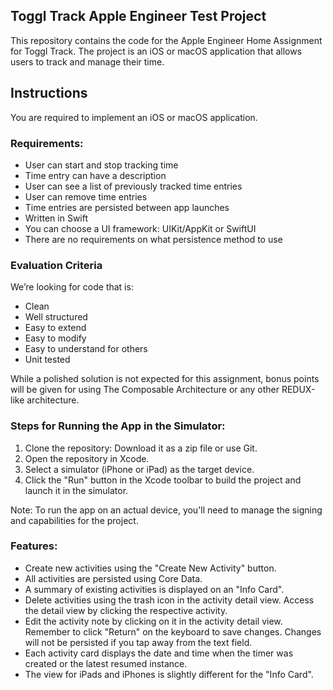 ## Toggl Track Apple Engineer Test Project
This repository contains the code for the Apple Engineer Home Assignment for Toggl Track. The project is an iOS or macOS application that allows users to track and manage their time.

## Instructions
You are required to implement an iOS or macOS application. 

### Requirements:
- User can start and stop tracking time
- Time entry can have a description
- User can see a list of previously tracked time entries
- User can remove time entries
- Time entries are persisted between app launches
- Written in Swift
- You can choose a UI framework: UIKit/AppKit or SwiftUI
- There are no requirements on what persistence method to use

### Evaluation Criteria

We’re looking for code that is:
- Clean
- Well structured
- Easy to extend
- Easy to modify
- Easy to understand for others
- Unit tested

While a polished solution is not expected for this assignment, bonus points will be given for using The Composable Architecture or any other REDUX-like architecture.

### Steps for Running the App in the Simulator: ###
1. Clone the repository: Download it as a zip file or use Git.
2. Open the repository in Xcode.
3. Select a simulator (iPhone or iPad) as the target device.
4. Click the "Run" button in the Xcode toolbar to build the project and launch it in the simulator.

Note: To run the app on an actual device, you'll need to manage the signing and capabilities for the project.

### Features: ###
- Create new activities using the "Create New Activity" button.
- All activities are persisted using Core Data.
- A summary of existing activities is displayed on an "Info Card".
- Delete activities using the trash icon in the activity detail view. Access the detail view by clicking the respective activity.
- Edit the activity note by clicking on it in the activity detail view. Remember to click "Return" on the keyboard to save changes. Changes will not be persisted if you tap away from the text field.
- Each activity card displays the date and time when the timer was created or the latest resumed instance.
- The view for iPads and iPhones is slightly different for the "Info Card".
